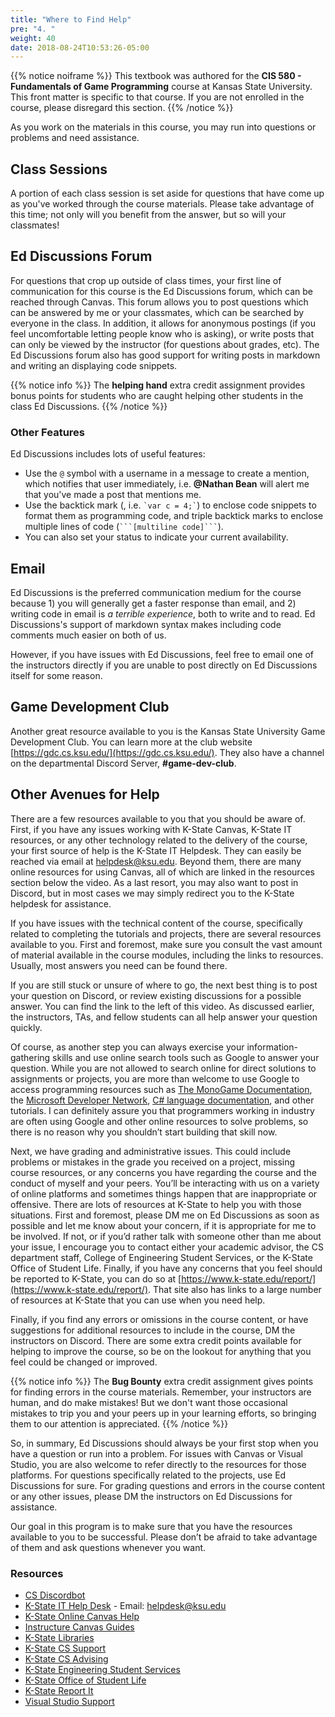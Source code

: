 ```yaml
---
title: "Where to Find Help"
pre: "4. "
weight: 40
date: 2018-08-24T10:53:26-05:00
---
```


{{% notice noiframe %}}
This textbook was authored for the **CIS 580 - Fundamentals of Game Programming** course at Kansas State University.  This front matter is specific to that course.  If you are not enrolled in the course, please disregard this section.
{{% /notice %}}

As you work on the materials in this course, you may run into questions or problems and need assistance.

## Class Sessions
A portion of each class session is set aside for questions that have come up as you've worked through the course materials.  Please take advantage of this time; not only will you benefit from the answer, but so will your classmates!  

## Ed Discussions Forum
For questions that crop up outside of class times, your first line of communication for this course is the Ed Discussions forum, which can be reached through Canvas. This forum allows you to post questions which can be answered by me or your classmates, which can be searched by everyone in the class.  In addition, it allows for anonymous postings (if you feel uncomfortable letting people know who is asking), or write posts that can only be viewed by the instructor (for questions about grades, etc). The Ed Discussions forum also has good support for writing posts in markdown and writing an displaying code snippets. 


{{% notice info %}}
The **helping hand** extra credit assignment provides bonus points for students who are caught helping other students in the class Ed Discussions.
{{% /notice %}}

### Other Features

Ed Discussions includes lots of useful features:

* Use the `@` symbol with a username in a message to create a mention, which notifies that user immediately, i.e. **@Nathan Bean** will alert me that you've made a post that mentions me. 
* Use the backtick mark (, i.e. `` `var c = 4;` ``) to enclose code snippets to format them as programming code, and triple backtick marks to enclose multiple lines of code (`` ```[multiline code]``` ``).
* You can also set your status to indicate your current availability.

## Email
Ed Discussions is the preferred communication medium for the course because 1) you will generally get a faster response than email, and 2) writing code in email is _a terrible experience_, both to write and to read.  Ed Discussions's support of markdown syntax makes including code comments much easier on both of us.

However, if you have issues with Ed Discussions, feel free to email one of the instructors directly if you are unable to post directly on Ed Discussions itself for some reason.

## Game Development Club
Another great resource available to you is the Kansas State University Game Development Club.  You can learn more at the club website [https://gdc.cs.ksu.edu/](https://gdc.cs.ksu.edu/). They also have a channel on the departmental Discord Server, **#game-dev-club**.  

## Other Avenues for Help

There are a few resources available to you that you should be aware of. First, if you have any issues working with K-State Canvas, K-State IT resources, or any other technology related to the delivery of the course, your first source of help is the K-State IT Helpdesk. They can easily be reached via email at [helpdesk@ksu.edu](mailto:helpdesk@ksu.edu). Beyond them, there are many online resources for using Canvas, all of which are linked in the resources section below the video. As a last resort, you may also want to post in Discord, but in most cases we may simply redirect you to the K-State helpdesk for assistance.

If you have issues with the technical content of the course, specifically related to completing the tutorials and projects, there are several resources available to you. First and foremost, make sure you consult the vast amount of material available in the course modules, including the links to resources. Usually, most answers you need can be found there.

If you are still stuck or unsure of where to go, the next best thing is to post your question on Discord, or review existing discussions for a possible answer. You can find the link to the left of this video. As discussed earlier, the instructors, TAs, and fellow students can all help answer your question quickly.

Of course, as another step you can always exercise your information-gathering skills and use online search tools such as Google to answer your question. While you are not allowed to search online for direct solutions to assignments or projects, you are more than welcome to use Google to access programming resources such as [The MonoGame Documentation](https://docs.monogame.net/), the [Microsoft Developer Network](https://developer.microsoft.com/en-us/), [C# language documentation](https://docs.microsoft.com/en-us/dotnet/csharp/tour-of-csharp/), and other tutorials. I can definitely assure you that programmers working in industry are often using Google and other online resources to solve problems, so there is no reason why you shouldn’t start building that skill now.

Next, we have grading and administrative issues. This could include problems or mistakes in the grade you received on a project, missing course resources, or any concerns you have regarding the course and the conduct of myself and your peers. You’ll be interacting with us on a variety of online platforms and sometimes things happen that are inappropriate or offensive. There are lots of resources at K-State to help you with those situations. First and foremost, please DM me on Ed Discussions as soon as possible and let me know about your concern, if it is appropriate for me to be involved. If not, or if you’d rather talk with someone other than me about your issue, I encourage you to contact either your academic advisor, the CS department staff, College of Engineering Student Services, or the K-State Office of Student Life. Finally, if you have any concerns that you feel should be reported to K-State, you can do so at [https://www.k-state.edu/report/](https://www.k-state.edu/report/). That site also has links to a large number of resources at K-State that you can use when you need help.

Finally, if you find any errors or omissions in the course content, or have suggestions for additional resources to include in the course, DM the instructors on Discord. There are some extra credit points available for helping to improve the course, so be on the lookout for anything that you feel could be changed or improved.

{{% notice info %}}
The **Bug Bounty** extra credit assignment gives points for finding errors in the course materials.  Remember, your instructors are human, and do make mistakes!  But we don't want those occasional mistakes to trip you and your peers up in your learning efforts, so bringing them to our attention is appreciated.
{{% /notice %}}

So, in summary, Ed Discussions should always be your first stop when you have a question or run into a problem. For issues with Canvas or Visual Studio, you are also welcome to refer directly to the resources for those platforms. For questions specifically related to the projects, use Ed Discussions for sure. For grading questions and errors in the course content or any other issues, please DM the instructors on Ed Discussions for assistance.

Our goal in this program is to make sure that you have the resources available to you to be successful. Please don’t be afraid to take advantage of them and ask questions whenever you want.


### Resources
* [CS Discordbot](https://discordbot.cs.ksu.edu)
* [K-State IT Help Desk](https://www.k-state.edu/its/helpdesk/) - Email: [helpdesk@ksu.edu](mailto:helpdesk@ksu.edu)
* [K-State Online Canvas Help](http://public.online.k-state.edu/help/)
* [Instructure Canvas Guides](https://community.canvaslms.com/community/answers/guides)
* [K-State Libraries](http://www.lib.k-state.edu/)
* [K-State CS Support](https://support.cs.ksu.edu/)
* [K-State CS Advising](https://www.cs.ksu.edu/undergraduate/advising/)
* [K-State Engineering Student Services](https://www.engg.ksu.edu/studentservices/)
* [K-State Office of Student Life](https://www.k-state.edu/studentlife/)
* [K-State Report It](https://www.k-state.edu/report/)
* [Visual Studio Support](https://visualstudio.microsoft.com/support/)